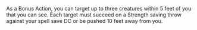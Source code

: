 As a Bonus Action, you can target up to three creatures within 5 feet of you that you can see. Each target must succeed on a Strength saving throw against your spell save DC or be pushed 10 feet away from you.